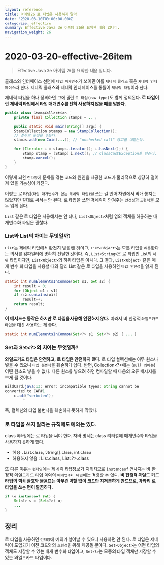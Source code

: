 ```yaml
---
layout: reference
title: 아이템26 로 타입은 사용하지 말라
date: '2020-03-10T00:00:00.000Z'
categories: effective
summary: Effective Java 3e 아이템 26을 요약한 내용 입니다.
navigation_weight: 26
---
```


# 2020-03-20-effective-26item

> Effective Java 3e 아이템 26를 요약한 내용 입니다.

클래스와 인터페이스 선언에 `타입 매개변수`가 쓰이면 이를 `제네릭 클래스` 혹은 `제네릭 인터페이스`라 한다. 제네릭 클래스와 제네릭 인터페이스를 통틀어 `제네릭 타입`이라 한다.

제네릭 타입을 하나 정의하면 그에 딸린 `로 타입(raw type)`도 함께 정의된다. **로 타입이란 제네릭 타입에서 타입 매개변수를 전혀 사용하지 않을 때를 말한다.**

```java
public class StampCollection {
    private final Collection stamps = ...;

    public static void main(String[] args) {
    StampCollection stamps = new StampCollection();
    // 실수로 동전을 넣는다.
    stamps.add(new Coin(...)); // "unchecked call" 경고를 내뱉는다.

    for (Iterator i = stamps.iterator(); i.hasNext();) {
        Stamp stamp = (Stamp) i.next(); // ClassCastException을 던진다.
        stamp.cancel();
    }
}
```

이렇게 되면 `런타임`에 문제를 겪는 코드와 원인을 제공한 코드가 물리적으로 상당히 떨어져 있을 가능성이 커진다.

이렇듯 로 타입\(`타입 매개변수가 없는 제네릭 타입`\)을 쓰는 걸 언어 차원에서 막아 놓지는 않았지만 절대로 써서는 안 된다. 로 타입을 쓰면 제네릭이 안겨주는 `안전성`과 `표현력`을 모두 읽게 된다.

`List` 같은 로 타입은 사용해서는 안 되나, `List<Object>`처럼 임의 객체를 허용하는 매개변수화 타입은 괜찮다.

### List와 List의 차이는 무엇일까?

`List`는 제네릭 타입에서 완전히 발을 뺀 것이고, `List<Object>`는 모든 타입을 `허용`한다는 의사를 컴파일러에 명확히 전달한 것이다. 즉, `List<String>`은 로 타입인 List의 `하위` 타입이지만, `List<Object>`의 하위 타입은 아니다. 그 결과, `List<Object>` 같은 매개 변수 화 타입을 사용할 때와 달리 List 같은 로 타입을 사용하면 `타입 안전성`을 잃게 된다.

```java
static int numElementsInCommon(Set s1, Set s2) {
    int result = 0;
    for (Object o1 : s1)
    if (s2.contains(o1))
        result++;
    return result;
}
```

**이 메서드는 동작은 하지만 로 타입을 사용해 안전하지 않다.** 따라서 비 한정적 `와일드카드 타입`을 대신 사용하는 게 좋다.

```java
static int numElementsInCommon(Set<?> s1, Set<?> s2) { ... }
```

### Set과 Set&lt;?&gt;의 차이는 무엇일까?

**와일드카드 타입은 안전하고, 로 타입은 안전하지 않다.** 로 타입 컬렉션에는 아무 원소나 넣을 수 있으니 `타입 불변식`을 훼손하기 쉽다. 반면, Collection&lt;?&gt;에는 \(`null 외에는`\) 어떤 원소도 넣을 수 없다. 다른 원소를 넣으려 하면 컴파일할 때 다음의 오류 메시지를 보게 될 것이다.

```java
WildCard.java:13: error: incompatible types: String cannot be
converted to CAP#1
    c.add("verboten");
        ^
```

즉, 컬렉션의 타입 불변식을 훼손하지 못하게 막았다.

### 로 타입을 쓰지 말라는 규칙에도 예외는 있다.

class `리터럴`에는 로 타입을 써야 한다. 자바 명세는 class 리터럴에 매개변수화 타입을 사용하지 못하게 했다.

* 허용 : List.class, String\[\].class, int.class
* 허용하지 않음 : List.class, List&lt;?&gt;.class

또 다른 이유는 `런타임`에는 제네릭 타입정보가 지워지므로 `instanceof` 연사자는 비 한정적 와일드카드 타입 이외의 `매개변수화 타입`에는 적용할 수 없다. **비 한정적 와일드 카드 타입의 꺽쇠 괄호와 물음표는 아무런 역할 없이 코드만 지저분하게 만드므로, 차라리 로 타입을 쓰는 편이 깔끔하다.**

```java
if (o instanceof Set) {
    Set<?> s = (Set<?>) o;
    ...
}
```

## 정리

로 타입을 사용하면 `런타임`에 예외가 일어날 수 있으니 사용하면 안 된다. 로 타입은 제네릭이 도입되기 이전 코드와의 `호환성`을 위해 제공될 뿐이다. `Set<Object>`는 어떤 타입의 객체도 저장할 수 있는 매개 변수화 타입이고, `Set<?>`는 모종의 타입 객체만 저장할 수 있는 와일드카드 타입이다.

